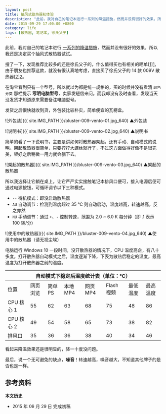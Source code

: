 ```yaml
---
layout: post
title: 抽风式散热器初体验
description: "此前，我对自己的笔记本进行一系列的降温措施，然而并没有很好的效果，所以我还是决定买个抽风式散热器试试。"
date: 2015-09-29 17:00:00 +0800
category: life 
tags: [散热器, 笔记本, 徐氏父子]
---
```


此前，我对自己的笔记本进行 [一系列的降温措施](/cool-the-thinkpad-t410.html)，然而并没有很好的效果，所以我还是决定买个抽风式散热器试试。

搜了一下，发现推荐比较多的还是徐氏父子的，什么值得买也有相关的晒单[[1]][1]，由于朋友也推荐这款，就没有很认真地考虑，直接买了徐氏父子的 14 款 009V 散热器[[2]][2]。

在淘宝看到只有一个型号，所以就以为都是统一规格的，买的时候并没有看清 `颜色分类` 那栏提示 **写明电脑型号**，卖家发短信来问，而我却没有及时查看，发现当天没发货才知道原来需要备注电脑型号。

发货之后很快就收到货，外包装比较朴实，简单便宜的瓦楞盒。

![外包装]({{ site.IMG_PATH }}/bluster-009-vento-01.jpg_640)
&#9650;外包装


![说明书]({{ site.IMG_PATH }}/bluster-009-vento-02.jpg_640)
&#9650;说明书

简单的看了一下说明书，主要是讲如何将散热器架起，还有手动、自动模式的说明。架起散热器很简单，只要拧拧大螺丝就行了，不过这方面做得好像不是很完美，架好之后稍微一用力就会躺下去。

![架起的散热器]({{ site.IMG_PATH }}/bluster-009-vento-03.jpg_640)
&#9650;架起的散热器

所以我选择让它躺在桌上，让它严严实实接触笔记本排风口便可，接入电源后便可通过电源按钮，可循环调节以下三种模式。

* `--` 待机模式：即没启动散热器
* `AU` 自动调节：检测到温度超过 35 ℃ 则自动启动，温度越高，转速越高，反之亦然
* `NU` 手动调节：通过 `+`、`-` 控制转速，范围为 2.0 ~ 6.0 K 每分钟（即 .1 表示 100 转/分）

![使用中的散热器]({{ site.IMG_PATH }}/bluster-009-vento-04.jpg_640)
&#9650;使用中的散热器（请无视尘埃）

电脑运行 Windows 10 一段时间，没开散热器的情况下，CPU 温度高企，有八十多度，打开散热器自动模式之后，温度逐渐下降，下表为散热后稳定的温度，最高温度为打开散热器之前的温度。

<table>
  <thead>
    <tr>
      <th colspan="8">自动模式下稳定后温度统计表（单位：℃）</th>
    </tr>
  </thead>
  
  <tbody>
    <tr>
      <td>位置</td>
      <td>网页浏览</td>
      <td>简单 PS</td>
      <td>本地 MP4</td>
      <td>网页 MP4</td>
      <td>Flash 视频</td>
      <td>最低温度</td>
      <td>最高温度</td>
    </tr>
    <tr>
      <td>CPU 核心 1</td>
      <td>55</td>
      <td>62</td>
      <td>63</td>
      <td>68</td>
      <td>75</td>
      <td>48</td>
      <td>86</td>
    </tr>
    <tr>
      <td>CPU 核心 2</td>
      <td>49</td>
      <td>54</td>
      <td>58</td>
      <td>65</td>
      <td>73</td>
      <td>38</td>
      <td>82</td>
    </tr>
    <tr>
      <td>排风口</td>
      <td>35</td>
      <td>36</td>
      <td>36</td>
      <td>38</td>
      <td>40</td>
      <td>34</td>
      <td>46</td>
    </tr>
  </tbody>
</table>

看起来降温效果还是很明显的，降一十度没问题。

最后，说一个无可避免的缺点，**噪音**！转速越高，噪音越大，不知道其他牌子的是否也是一样。

## 参考资料

<ol id="refs"></ol>

[1]: http://post.smzdm.com/p/209056 "徐氏父子 2014款抽风式散热器Bluster 009 Vento_开箱晒物_什么值得买"
[2]: https://item.taobao.com/item.htm?_u=t3vc8ha4de6&id=37315965285 "智能强效笔记本电脑抽风式散热器发明者徐氏父子14款009V-淘宝网"

**本文历史**

* 2015 年 09 月 29 日 完成初稿
